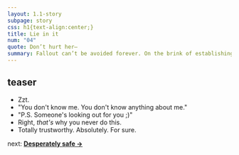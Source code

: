 ```yaml
---
layout: 1.1-story
subpage: story
css: h1{text-align:center;}
title: Lie in it
num: "04"
quote: Don’t hurt her—
summary: Fallout can’t be avoided forever. On the brink of establishing new camaraderie, Joce incurs another crisis.
---
```

## teaser
- Zzt. <!--vidya gaem-->
- "You don't know me. You don't know anything about me." <!--J @G-->
- "P.S. Someone's looking out for you ;)"
- Right, *that's* why you never do this. <!--J rolls to interact-->
- Totally trustworthy. Absolutely. For sure. <!--basically the rest-->

<p class="next">next: <b><a href="{%include url.html%}/story/05">Desperately safe →</a></b></p>